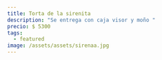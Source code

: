 ```yaml
---
title: Torta de la sirenita
description: "Se entrega con caja visor y moño "
precio: $ 5300
tags:
  - featured
image: /assets/assets/sirenaa.jpg
---
```

